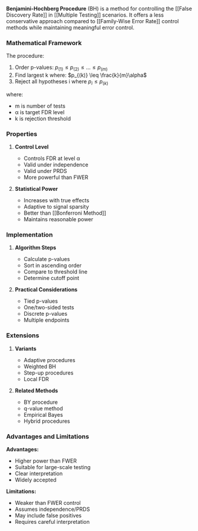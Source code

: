 **Benjamini-Hochberg Procedure** (BH) is a method for controlling the [[False Discovery Rate]] in [[Multiple Testing]] scenarios. It offers a less conservative approach compared to [[Family-Wise Error Rate]] control methods while maintaining meaningful error control.

### Mathematical Framework
The procedure:

1. Order p-values: $p_{(1)} \leq p_{(2)} \leq ... \leq p_{(m)}$
2. Find largest k where: $p_{(k)} \leq \frac{k}{m}\alpha$
3. Reject all hypotheses i where $p_i \leq p_{(k)}$

where:
- m is number of tests
- α is target FDR level
- k is rejection threshold

### Properties
1. **Control Level**
   - Controls FDR at level α
   - Valid under independence
   - Valid under PRDS
   - More powerful than FWER

2. **Statistical Power**
   - Increases with true effects
   - Adaptive to signal sparsity
   - Better than [[Bonferroni Method]]
   - Maintains reasonable power

### Implementation
1. **Algorithm Steps**
   - Calculate p-values
   - Sort in ascending order
   - Compare to threshold line
   - Determine cutoff point

2. **Practical Considerations**
   - Tied p-values
   - One/two-sided tests
   - Discrete p-values
   - Multiple endpoints

### Extensions
1. **Variants**
   - Adaptive procedures
   - Weighted BH
   - Step-up procedures
   - Local FDR

2. **Related Methods**
   - BY procedure
   - q-value method
   - Empirical Bayes
   - Hybrid procedures

### Advantages and Limitations
**Advantages:**
- Higher power than FWER
- Suitable for large-scale testing
- Clear interpretation
- Widely accepted

**Limitations:**
- Weaker than FWER control
- Assumes independence/PRDS
- May include false positives
- Requires careful interpretation
